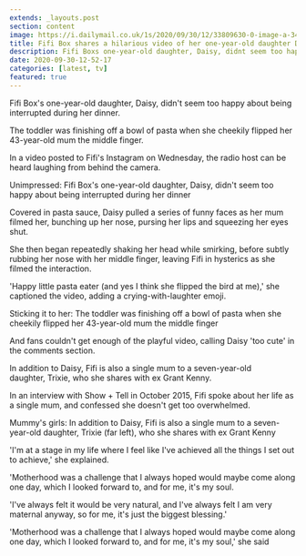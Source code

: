 ```yaml
---
extends: _layouts.post
section: content
image: https://i.dailymail.co.uk/1s/2020/09/30/12/33809630-0-image-a-34_1601466442563.jpg 
title: Fifi Box shares a hilarious video of her one-year-old daughter Daisy giving her the middle finger 
description: Fifi Boxs one-year-old daughter, Daisy, didnt seem too happy about being interrupted during her dinner. The toddler was finishing off a bowl of pasta when she cheekily flipped off her mum. 
date: 2020-09-30-12-52-17 
categories: [latest, tv] 
featured: true 
--- 
```

Fifi Box's one-year-old daughter, Daisy, didn't seem too happy about being interrupted during her dinner.

The toddler was finishing off a bowl of pasta when she cheekily flipped her 43-year-old mum the middle finger.

In a video posted to Fifi's Instagram on Wednesday, the radio host can be heard laughing from behind the camera.

Unimpressed: Fifi Box's one-year-old daughter, Daisy, didn't seem too happy about being interrupted during her dinner

Covered in pasta sauce, Daisy pulled a series of funny faces as her mum filmed her, bunching up her nose, pursing her lips and squeezing her eyes shut.

She then began repeatedly shaking her head while smirking, before subtly rubbing her nose with her middle finger, leaving Fifi in hysterics as she filmed the interaction.

'Happy little pasta eater (and yes I think she flipped the bird at me),' she captioned the video, adding a crying-with-laughter emoji.

Sticking it to her: The toddler was finishing off a bowl of pasta when she cheekily flipped her 43-year-old mum the middle finger

And fans couldn't get enough of the playful video, calling Daisy 'too cute' in the comments section.

In addition to Daisy, Fifi is also a single mum to a seven-year-old daughter, Trixie, who she shares with ex Grant Kenny. 

In an interview with Show + Tell in October 2015, Fifi spoke about her life as a single mum, and confessed she doesn't get too overwhelmed.

Mummy's girls: In addition to Daisy, Fifi is also a single mum to a seven-year-old daughter, Trixie (far left), who she shares with ex Grant Kenny

'I'm at a stage in my life where I feel like I've achieved all the things I set out to achieve,' she explained.

'Motherhood was a challenge that I always hoped would maybe come along one day, which I looked forward to, and for me, it's my soul.

'I've always felt it would be very natural, and I've always felt I am very maternal anyway, so for me, it's just the biggest blessing.' 

'Motherhood was a challenge that I always hoped would maybe come along one day, which I looked forward to, and for me, it's my soul,' she said

